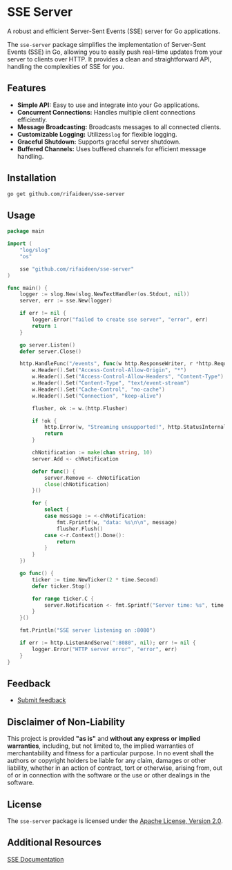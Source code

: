 # SSE Server

A robust and efficient Server-Sent Events (SSE) server for Go applications.

The `sse-server` package simplifies the implementation of Server-Sent Events (SSE) in Go, allowing you to easily push real-time updates from your server to clients over HTTP. It provides a clean and straightforward API, handling the complexities of SSE for you.

## Features

- **Simple API:** Easy to use and integrate into your Go applications.
- **Concurrent Connections:** Handles multiple client connections efficiently.
- **Message Broadcasting:** Broadcasts messages to all connected clients.
- **Customizable Logging:** Utilizes`slog` for flexible logging.
- **Graceful Shutdown:** Supports graceful server shutdown.
- **Buffered Channels:** Uses buffered channels for efficient message handling.

## Installation

```sh
go get github.com/rifaideen/sse-server
```

## Usage

```go
package main

import (
    "log/slog"
    "os"

    sse "github.com/rifaideen/sse-server"
)

func main() {
    logger := slog.New(slog.NewTextHandler(os.Stdout, nil))
    server, err := sse.New(logger)

    if err != nil {
        logger.Error("failed to create sse server", "error", err)
        return 1
    }

    go server.Listen()
    defer server.Close()

    http.HandleFunc("/events", func(w http.ResponseWriter, r *http.Request) {
		w.Header().Set("Access-Control-Allow-Origin", "*")
		w.Header().Set("Access-Control-Allow-Headers", "Content-Type")
		w.Header().Set("Content-Type", "text/event-stream")
		w.Header().Set("Cache-Control", "no-cache")
		w.Header().Set("Connection", "keep-alive")

		flusher, ok := w.(http.Flusher)

		if !ok {
			http.Error(w, "Streaming unsupported!", http.StatusInternalServerError)
			return
		}

		chNotification := make(chan string, 10)
		server.Add <- chNotification

		defer func() {
			server.Remove <- chNotification
			close(chNotification)
		}()

		for {
			select {
			case message := <-chNotification:
				fmt.Fprintf(w, "data: %s\n\n", message)
				flusher.Flush()
			case <-r.Context().Done():
				return
			}
		}
	})

    go func() {
		ticker := time.NewTicker(2 * time.Second)
		defer ticker.Stop()

		for range ticker.C {
			server.Notification <- fmt.Sprintf("Server time: %s", time.Now().Format(time.RFC3339))
		}
	}()

	fmt.Println("SSE server listening on :8080")

	if err := http.ListenAndServe(":8080", nil); err != nil {
		logger.Error("HTTP server error", "error", err)
	}
}
```

## Feedback

- [Submit feedback](https://github.com/rifaideen/sse-server/issues/new)

## Disclaimer of Non-Liability

This project is provided **"as is"** and **without any express or implied warranties**, including, but not limited to, the implied warranties of merchantability and fitness for a particular purpose. In no event shall the authors or copyright holders be liable for any claim, damages or other liability, whether in an action of contract, tort or otherwise, arising from, out of or in connection with the software or the use or other dealings in the software.

## License

The `sse-server` package is licensed under the [Apache License, Version 2.0](https://www.apache.org/licenses/LICENSE-2.0).


## Additional Resources

[SSE Documentation](https://developer.mozilla.org/en-US/docs/Web/API/Server-sent_events)
